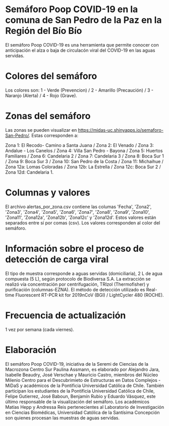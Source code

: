 # Semáforo Poop COVID-19 en la comuna de San Pedro de la Paz en la Región del Bío Bío

El semáforo Poop COVID-19 es una herramienta que permite conocer con anticipación el alza o baja de circulacón viral del COVID-19 en las aguas servidas. 

# Colores del semáforo

Los colores son: 1 - Verde (Prevencion) / 2 - Amarillo (Precaución) / 3 - Naranjo (Alerta) / 4 - Rojo (Grave).

# Zonas del semáforo

Las zonas se pueden visualizar en https://midas-uc.shinyapps.io/semaforo-San-Pedro/. Estas corresponden a:

Zona 1: El Recodo- Camino a Santa Juana / 
Zona 2: El Venado /
Zona 3: Andalue - Los Canelos /
Zona 4: Villa San Pedro - Bayona /
Zona 5: Huertos Familiares / 
Zona 6: Candelaria 2 /
Zona 7: Candelaria 3 /
Zona 8: Boca Sur 1 /
Zona 9: Boca Sur 3 /
Zona 10: San Pedro de la Costa /
Zona 11: Michaihue /
Zona 12a: Lomas Coloradas /
Zona 12b: La Estrella /
Zona 12c: Boca Sur 2 /
Zona 12d: Candelaria 1.

# Columnas y valores

El archivo alertas_por_zona.csv contiene las columas 'Fecha', 'Zona2', 'Zona3', 'Zona4', 'Zona5', 'Zona6', 'Zona7', 'Zona8', 'Zona9', 'Zona10', 'Zona11', 'Zona12a', 'Zona12b', 'Zona12c' y 'Zona12d'. Estos valores están separados entre sí por comas (csv). Los valores corresponden al color del semáforo.

# Información sobre el proceso de detección de carga viral 

El tipo de muestra corresponde a aguas servidas (domiciliaria), 2 L de agua compuesta (5 L), según protocolo de Biodiversa S.A. La extracción se realizó vía concentración por centrifugación, TRIzol (Thermofisher) y purificación (columnas-EZNA). El método de detección utilizado es Real-time Fluorescent RT-PCR kit for 2019nCoV (BGI) / LightCycler 480 (ROCHE).

# Frecuencia de actualización

1 vez por semana (cada viernes).

# Elaboración

El semáforo Poop COVID-19, iniciativa de la Seremi de Ciencias de la Macrozona Centro Sur Paulina Assmann, es elaborado por Alejandro Jara, Isabelle Beaudry, José Verschae y Mauricio Castro, miembros del Núcleo Milenio Centro para el Descubrimieto de Estructuras en Datos Complejos - MiDaS y académicos de la Pontificia Universidad Católica de Chile. También participan los estudiantes de la Pontificia Universidad Católica de Chile, Felipe Gutierrez, José Baboun, Benjamín Rubio y Eduardo Vásquez, este último responsable de la visualización del semáforo. Los académicos Matías Hepp y Andressa Reis pertenecientes al Laboratorio de Investigación en Ciencias Biomédicas, Universidad Católica de la Santísima Concepción son quienes procesan las muestras de aguas servidas.

